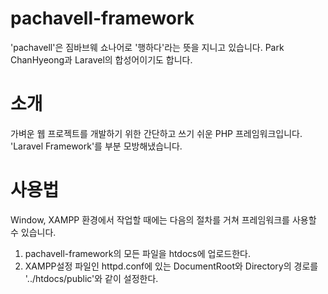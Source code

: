 # pachavell-framework
'pachavell'은 짐바브웨 쇼나어로 '행하다'라는 뜻을 지니고 있습니다. Park ChanHyeong과 Laravel의 합성어이기도 합니다.

소개
=============
가벼운 웹 프로젝트를 개발하기 위한 간단하고 쓰기 쉬운 PHP 프레임워크입니다.
<br>
'Laravel Framework'를 부분 모방해냈습니다.

사용법
=============
Window, XAMPP 환경에서 작업할 때에는 다음의 절차를 거쳐 프레임워크를 사용할 수 있습니다.
1. pachavell-framework의 모든 파일을 htdocs에 업로드한다.
2. XAMPP설정 파일인 httpd.conf에 있는 DocumentRoot와 Directory의 경로를 '../htdocs/public'와 같이 설정한다.
